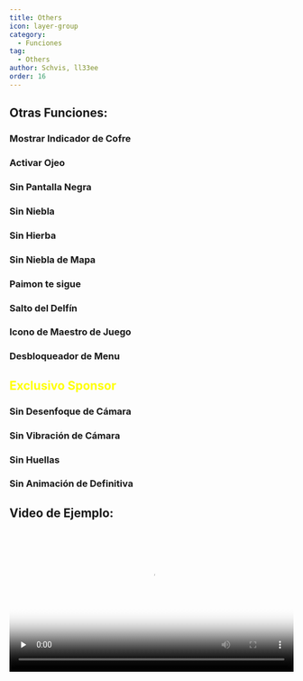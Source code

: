 ```yaml
---
title: Others
icon: layer-group
category:
  - Funciones
tag:
  - Others
author: Schvis, ll33ee
order: 16
---
```


## Otras Funciones:
### Mostrar Indicador de Cofre
### Activar Ojeo
### Sin Pantalla Negra
### Sin Niebla
### Sin Hierba
### Sin Niebla de Mapa
### Paimon te sigue
### Salto del Delfín
### Icono de Maestro de Juego
### Desbloqueador de Menu
## <span style='color:yellow;'>Exclusivo Sponsor</span>
### Sin Desenfoque de Cámara
### Sin Vibración de Cámara
### Sin Huellas
### Sin Animación de Definitiva

## Video de Ejemplo:

<video controls preload="none" width="100%" poster="https://nextcloud.atruicardona.xyz/s/eMP6xMRxWbfSqti/preview"><source src="https://nextcloud.atruicardona.xyz/s/eMP6xMRxWbfSqti/download" type="video/mp4"></video>
